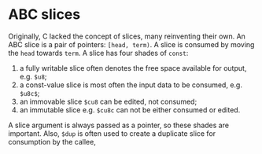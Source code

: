 #   ABC slices

Originally, C lacked the concept of slices, many reinventing
their own. An ABC slice is a pair of pointers: `[head, term)`.
A slice is consumed by moving the `head` towards `term`. A slice
has four shades of `const`:

 1. a fully writable slice often denotes the free space 
    available for output, e.g. `$u8`;
 2. a const-value slice is most often the input data to be
    consumed, e.g. `$u8c$`;
 3. an immovable slice `$cu8` can be edited, not consumed;
 4. an immutable slice e.g. `$cu8c` can not be either consumed
    or edited.

A slice argument is always passed as a pointer, so these shades
are important. Also, `$dup` is often used to create a duplicate
slice for consumption by the callee,
